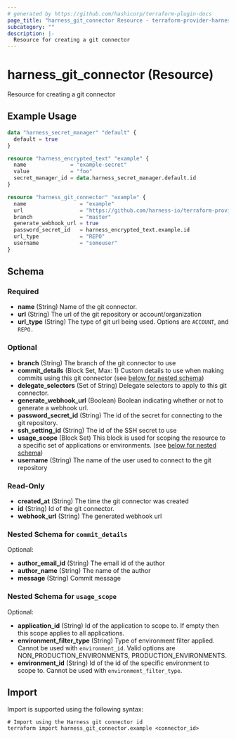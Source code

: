 ```yaml
---
# generated by https://github.com/hashicorp/terraform-plugin-docs
page_title: "harness_git_connector Resource - terraform-provider-harness"
subcategory: ""
description: |-
  Resource for creating a git connector
---
```


# harness_git_connector (Resource)

Resource for creating a git connector

## Example Usage

```terraform
data "harness_secret_manager" "default" {
  default = true
}

resource "harness_encrypted_text" "example" {
  name              = "example-secret"
  value             = "foo"
  secret_manager_id = data.harness_secret_manager.default.id
}

resource "harness_git_connector" "example" {
  name                 = "example"
  url                  = "https://github.com/harness-io/terraform-provider-harness"
  branch               = "master"
  generate_webhook_url = true
  password_secret_id   = harness_encrypted_text.example.id
  url_type             = "REPO"
  username             = "someuser"
}
```

<!-- schema generated by tfplugindocs -->
## Schema

### Required

- **name** (String) Name of the git connector.
- **url** (String) The url of the git repository or account/organization
- **url_type** (String) The type of git url being used. Options are `ACCOUNT`, and `REPO.`

### Optional

- **branch** (String) The branch of the git connector to use
- **commit_details** (Block Set, Max: 1) Custom details to use when making commits using this git connector (see [below for nested schema](#nestedblock--commit_details))
- **delegate_selectors** (Set of String) Delegate selectors to apply to this git connector.
- **generate_webhook_url** (Boolean) Boolean indicating whether or not to generate a webhook url.
- **password_secret_id** (String) The id of the secret for connecting to the git repository.
- **ssh_setting_id** (String) The id of the SSH secret to use
- **usage_scope** (Block Set) This block is used for scoping the resource to a specific set of applications or environments. (see [below for nested schema](#nestedblock--usage_scope))
- **username** (String) The name of the user used to connect to the git repository

### Read-Only

- **created_at** (String) The time the git connector was created
- **id** (String) Id of the git connector.
- **webhook_url** (String) The generated webhook url

<a id="nestedblock--commit_details"></a>
### Nested Schema for `commit_details`

Optional:

- **author_email_id** (String) The email id of the author
- **author_name** (String) The name of the author
- **message** (String) Commit message


<a id="nestedblock--usage_scope"></a>
### Nested Schema for `usage_scope`

Optional:

- **application_id** (String) Id of the application to scope to. If empty then this scope applies to all applications.
- **environment_filter_type** (String) Type of environment filter applied. Cannot be used with `environment_id`. Valid options are NON_PRODUCTION_ENVIRONMENTS, PRODUCTION_ENVIRONMENTS.
- **environment_id** (String) Id of the id of the specific environment to scope to. Cannot be used with `environment_filter_type`.

## Import

Import is supported using the following syntax:

```shell
# Import using the Harness git connector id
terraform import harness_git_connector.example <connector_id>
```
